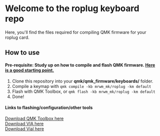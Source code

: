# Welcome to the roplug keyboard repo
Here, you'll find the files required for compiling QMK firmware for your roplug card.

## How to use

#### Pre-requisite: Study up on how to compile and flash QMK firmware. [Here is a good starting point.](https://docs.qmk.fm/)

1. Clone this repository into your **qmk/qmk_firmware/keyboards/** folder.
2. Compile a keymap with `qmk compile -kb mrwm_mk/roplug -km default`
3. Flash with QMK Toolbox, or `qmk flash -kb mrwm_mk/roplug -km default`
4. Done!

#### Links to flashing/configuration/other tools

[Download QMK Toolbox here](https://github.com/qmk/qmk_toolbox/releases)  
[Download VIA here](https://caniusevia.com/)  
[Download Vial here](https://get.vial.today/)  
